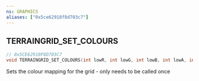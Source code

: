 ```yaml
---
ns: GRAPHICS
aliases: ["0x5ce62918f8d703c7"]
---
```

## TERRAINGRID_SET_COLOURS

```c
// 0x5CE62918F8D703C7
void TERRAINGRID_SET_COLOURS(int lowR, int lowG, int lowB, int lowA, int midR, int midG, int midB, int midA, int highR, int highG, int highB, int highA);
```

Sets the colour mapping for the grid - only needs to be called once

